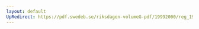 ```yaml
---
layout: default
UpRedirect: https://pdf.swedeb.se/riksdagen-volumeG-pdf/19992000/reg_19992000/reg_19992000_0204.pdf
---
```


